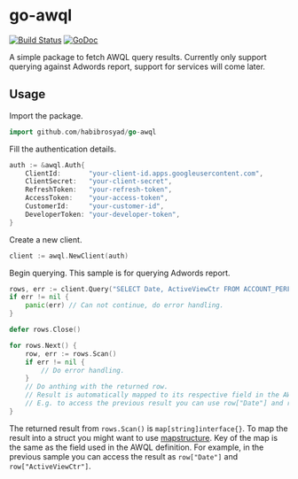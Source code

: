 # go-awql
[![Build Status](https://travis-ci.org/habibrosyad/go-awql.svg?branch=master)](https://travis-ci.org/habibrosyad/go-awql)
[![GoDoc](https://godoc.org/github.com/habibrosyad/go-awql?status.svg)](https://godoc.org/github.com/habibrosyad/go-awql)

A simple package to fetch AWQL query results. Currently only support querying against Adwords report, support for services will come later.

## Usage

Import the package.
```go
import github.com/habibrosyad/go-awql
```

Fill the authentication details.
```go
auth := &awql.Auth{
	ClientId:       "your-client-id.apps.googleusercontent.com",
	ClientSecret:   "your-client-secret",
	RefreshToken:   "your-refresh-token",
	AccessToken:    "your-access-token",
	CustomerId:     "your-customer-id",
	DeveloperToken: "your-developer-token",
}
```

Create a new client.
```go
client := awql.NewClient(auth)
```

Begin querying. This sample is for querying Adwords report.
```go
rows, err := client.Query("SELECT Date, ActiveViewCtr FROM ACCOUNT_PERFORMANCE_REPORT DURING TODAY");
if err != nil {
	panic(err) // Can not continue, do error handling.
}

defer rows.Close()

for rows.Next() {
	row, err := rows.Scan()
	if err != nil {
		// Do error handling.
	}
	// Do anthing with the returned row.
	// Result is automatically mapped to its respective field in the AWQL definition.
	// E.g. to access the previous result you can use row["Date"] and row["ActiveViewCtr"].
}
```

The returned result from `rows.Scan()` is `map[string]interface{}`. To map the result into a struct you might want to use [mapstructure](https://github.com/mitchellh/mapstructure). Key of the map is the same as the field used in the AWQL definition. For example, in the previous sample you can access the result as `row["Date"]` and `row["ActiveViewCtr"]`.


